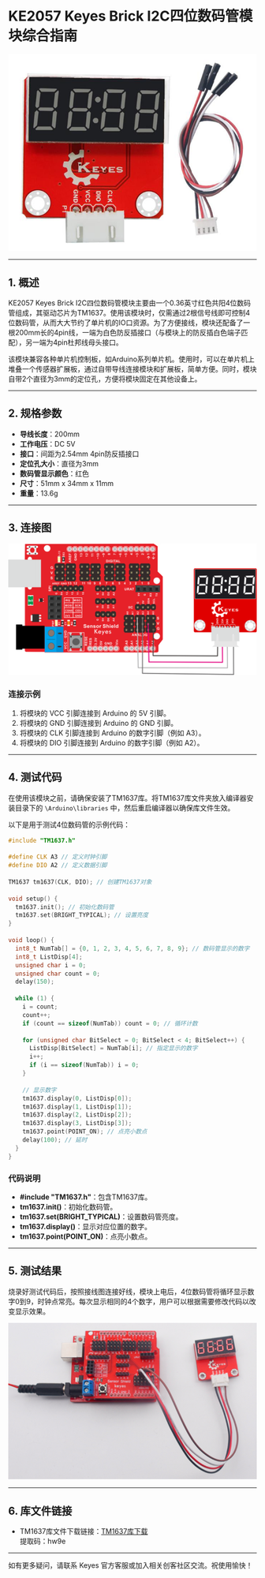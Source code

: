 # KE2057 Keyes Brick I2C四位数码管模块综合指南

![image-20250317163605480](media/image-20250317163605480.png)

---

## 1. 概述
KE2057 Keyes Brick I2C四位数码管模块主要由一个0.36英寸红色共阳4位数码管组成，其驱动芯片为TM1637。使用该模块时，仅需通过2根信号线即可控制4位数码管，从而大大节约了单片机的IO口资源。为了方便接线，模块还配备了一根200mm长的4pin线，一端为白色防反插接口（与模块上的防反插白色端子匹配），另一端为4pin杜邦线母头接口。

该模块兼容各种单片机控制板，如Arduino系列单片机。使用时，可以在单片机上堆叠一个传感器扩展板，通过自带导线连接模块和扩展板，简单方便。同时，模块自带2个直径为3mm的定位孔，方便将模块固定在其他设备上。

---

## 2. 规格参数
- **导线长度**：200mm  
- **工作电压**：DC 5V  
- **接口**：间距为2.54mm 4pin防反插接口  
- **定位孔大小**：直径为3mm  
- **数码管显示颜色**：红色  
- **尺寸**：51mm x 34mm x 11mm  
- **重量**：13.6g  

---

## 3. 连接图
![image-20250317163618082](media/image-20250317163618082.png)

### 连接示例
1. 将模块的 VCC 引脚连接到 Arduino 的 5V 引脚。
2. 将模块的 GND 引脚连接到 Arduino 的 GND 引脚。
3. 将模块的 CLK 引脚连接到 Arduino 的数字引脚（例如 A3）。
4. 将模块的 DIO 引脚连接到 Arduino 的数字引脚（例如 A2）。

---

## 4. 测试代码
在使用该模块之前，请确保安装了TM1637库。将TM1637库文件夹放入编译器安装目录下的 `\Arduino\libraries` 中，然后重启编译器以确保库文件生效。

以下是用于测试4位数码管的示例代码：
```cpp
#include "TM1637.h"

#define CLK A3 // 定义时钟引脚
#define DIO A2 // 定义数据引脚

TM1637 tm1637(CLK, DIO); // 创建TM1637对象

void setup() {
  tm1637.init(); // 初始化数码管
  tm1637.set(BRIGHT_TYPICAL); // 设置亮度
}

void loop() {
  int8_t NumTab[] = {0, 1, 2, 3, 4, 5, 6, 7, 8, 9}; // 数码管显示的数字
  int8_t ListDisp[4];
  unsigned char i = 0;
  unsigned char count = 0;
  delay(150);

  while (1) {
    i = count;
    count++;
    if (count == sizeof(NumTab)) count = 0; // 循环计数

    for (unsigned char BitSelect = 0; BitSelect < 4; BitSelect++) {
      ListDisp[BitSelect] = NumTab[i]; // 指定显示的数字
      i++;
      if (i == sizeof(NumTab)) i = 0;
    }

    // 显示数字
    tm1637.display(0, ListDisp[0]);
    tm1637.display(1, ListDisp[1]); 
    tm1637.display(2, ListDisp[2]);
    tm1637.display(3, ListDisp[3]);
    tm1637.point(POINT_ON); // 点亮小数点
    delay(100); // 延时
  }
}
```

### 代码说明
- **#include "TM1637.h"**：包含TM1637库。
- **tm1637.init()**：初始化数码管。
- **tm1637.set(BRIGHT_TYPICAL)**：设置数码管亮度。
- **tm1637.display()**：显示对应位置的数字。
- **tm1637.point(POINT_ON)**：点亮小数点。

---

## 5. 测试结果
烧录好测试代码后，按照接线图连接好线，模块上电后，4位数码管将循环显示数字0到9，时钟点常亮。每次显示相同的4个数字，用户可以根据需要修改代码以改变显示效果。

![image-20250319092948652](media/image-20250319092948652.png)

---

## 6. 库文件链接
- TM1637库文件下载链接：[TM1637库下载](https://pan.baidu.com/s/1kplH7fHSPUDSI9NgnoJzmg)  
  提取码：hw9e

---

如有更多疑问，请联系 Keyes 官方客服或加入相关创客社区交流。祝使用愉快！